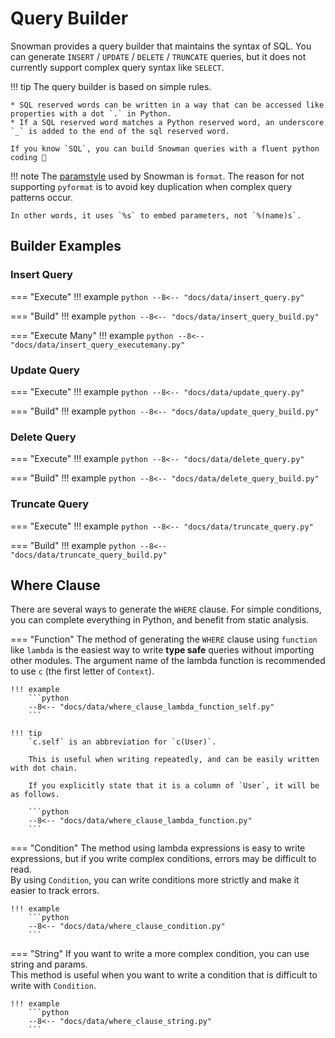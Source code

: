 # Query Builder

Snowman provides a query builder that maintains the syntax of SQL.
You can generate `INSERT` / `UPDATE` / `DELETE` / `TRUNCATE` queries, but
it does not currently support complex query syntax like `SELECT`.

!!! tip
    The query builder is based on simple rules.

    * SQL reserved words can be written in a way that can be accessed like properties with a dot `.` in Python.
    * If a SQL reserved word matches a Python reserved word, an underscore `_` is added to the end of the sql reserved word.

    If you know `SQL`, you can build Snowman queries with a fluent python coding 🚀

!!! note
    The [paramstyle](https://peps.python.org/pep-0249/#paramstyle) used by Snowman is `format`.
    The reason for not supporting `pyformat` is to avoid key duplication
    when complex query patterns occur.

    In other words, it uses `%s` to embed parameters, not `%(name)s`.

## Builder Examples
### Insert Query

=== "Execute"
    !!! example
        ```python
        --8<-- "docs/data/insert_query.py"
        ```

=== "Build"
    !!! example
        ```python
        --8<-- "docs/data/insert_query_build.py"
        ```

=== "Execute Many"
    !!! example
        ```python
        --8<-- "docs/data/insert_query_executemany.py"
        ```

### Update Query

=== "Execute"
    !!! example
        ```python
        --8<-- "docs/data/update_query.py"
        ```

=== "Build"
    !!! example
        ```python
        --8<-- "docs/data/update_query_build.py"
        ```

### Delete Query

=== "Execute"
    !!! example
        ```python
        --8<-- "docs/data/delete_query.py"
        ```

=== "Build"
    !!! example
        ```python
        --8<-- "docs/data/delete_query_build.py"
        ```

### Truncate Query

=== "Execute"
    !!! example
        ```python
        --8<-- "docs/data/truncate_query.py"
        ```

=== "Build"
    !!! example
        ```python
        --8<-- "docs/data/truncate_query_build.py"
        ```

## Where Clause

There are several ways to generate the `WHERE` clause.
For simple conditions, you can complete everything in Python, and benefit from static analysis.

=== "Function"
    The method of generating the `WHERE` clause using `function` like `lambda` is the easiest way to write **type safe** queries without importing other modules.
    The argument name of the lambda function is recommended to use `c` (the first letter of `Context`).

    !!! example
        ```python
        --8<-- "docs/data/where_clause_lambda_function_self.py"
        ```

    !!! tip
        `c.self` is an abbreviation for `c(User)`.

        This is useful when writing repeatedly, and can be easily written with dot chain.

        If you explicitly state that it is a column of `User`, it will be as follows.

        ```python
        --8<-- "docs/data/where_clause_lambda_function.py"
        ```


=== "Condition"
    The method using lambda expressions is easy to write expressions,
    but if you write complex conditions, errors may be difficult to read.  
    By using `Condition`, you can write conditions more strictly and make it easier to track errors.

    !!! example
        ```python
        --8<-- "docs/data/where_clause_condition.py"
        ```

=== "String"
    If you want to write a more complex condition, you can use string and params.  
    This method is useful when you want to write a condition that is difficult to write with `Condition`.

    !!! example
        ```python
        --8<-- "docs/data/where_clause_string.py"
        ```
